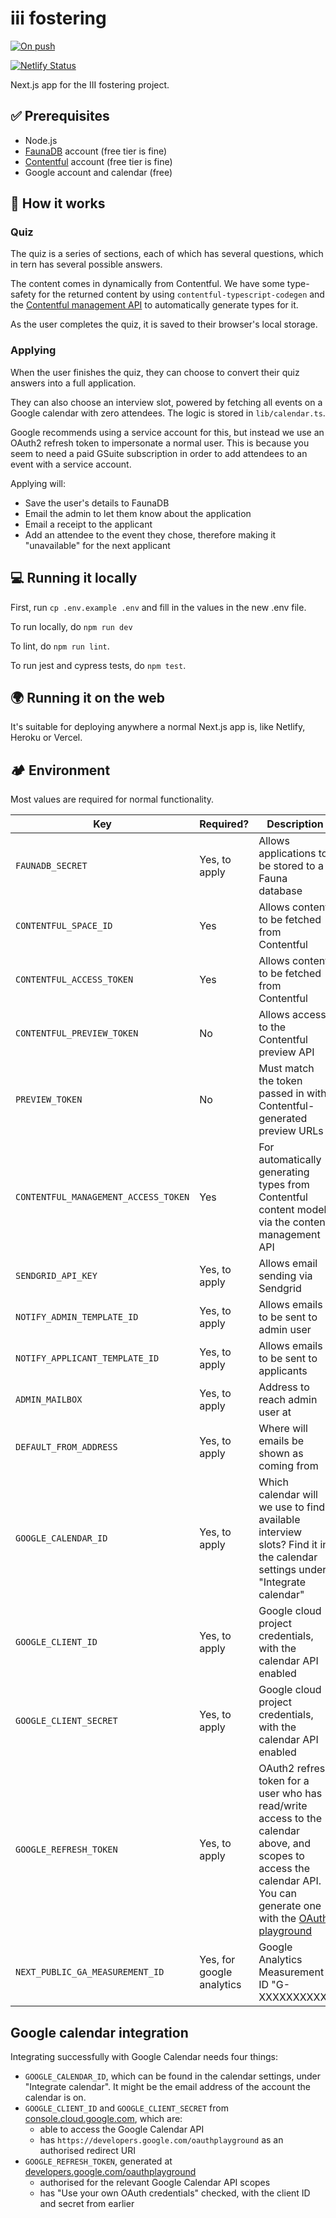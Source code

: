 # iii fostering

[![On push](https://github.com/jhackett1/iii-fostering-nextjs/actions/workflows/on-push.yml/badge.svg)](https://github.com/jhackett1/iii-fostering-nextjs/actions/workflows/on-push.yml)

[![Netlify Status](https://api.netlify.com/api/v1/badges/615e2d90-7db9-4ffe-bd6f-05b5c9e9a36c/deploy-status)](https://app.netlify.com/sites/transcendent-biscotti-d07f78/deploys)

Next.js app for the III fostering project.

## ✅ Prerequisites

- Node.js
- [FaunaDB](https://fauna.com/) account (free tier is fine)
- [Contentful](https://www.contentful.com) account (free tier is fine)
- Google account and calendar (free)

## 🧱 How it works

### Quiz

The quiz is a series of sections, each of which has several questions, which in tern has several possible answers.

The content comes in dynamically from Contentful. We have some type-safety for the returned content by using `contentful-typescript-codegen` and the [Contentful management API](https://www.contentful.com/developers/docs/references/content-management-api/) to automatically generate types for it.

As the user completes the quiz, it is saved to their browser's local storage.

### Applying

When the user finishes the quiz, they can choose to convert their quiz answers into a full application.

They can also choose an interview slot, powered by fetching all events on a Google calendar with zero attendees. The logic is stored in `lib/calendar.ts`.

Google recommends using a service account for this, but instead we use an OAuth2 refresh token to impersonate a normal user. This is because you seem to need a paid GSuite subscription in order to add attendees to an event with a service account.

Applying will:

- Save the user's details to FaunaDB
- Email the admin to let them know about the application
- Email a receipt to the applicant
- Add an attendee to the event they chose, therefore making it "unavailable" for the next applicant

## 💻 Running it locally

First, run `cp .env.example .env` and fill in the values in the new .env file.

To run locally, do `npm run dev`

To lint, do `npm run lint`.

To run jest and cypress tests, do `npm test`.

## 🌍 Running it on the web

It's suitable for deploying anywhere a normal Next.js app is, like Netlify, Heroku or Vercel.

## 🏕 Environment

Most values are required for normal functionality.

| Key                                  | Required?                 | Description                                                                                                                                                                                                             |
| ------------------------------------ | ------------------------- | ----------------------------------------------------------------------------------------------------------------------------------------------------------------------------------------------------------------------- |
| `FAUNADB_SECRET`                     | Yes, to apply             | Allows applications to be stored to a Fauna database                                                                                                                                                                    |
| `CONTENTFUL_SPACE_ID`                | Yes                       | Allows content to be fetched from Contentful                                                                                                                                                                            |
| `CONTENTFUL_ACCESS_TOKEN`            | Yes                       | Allows content to be fetched from Contentful                                                                                                                                                                            |
| `CONTENTFUL_PREVIEW_TOKEN`           | No                        | Allows access to the Contentful preview API                                                                                                                                                                             |
| `PREVIEW_TOKEN`                      | No                        | Must match the token passed in with Contentful-generated preview URLs                                                                                                                                                   |
| `CONTENTFUL_MANAGEMENT_ACCESS_TOKEN` | Yes                       | For automatically generating types from Contentful content model, via the content management API                                                                                                                        |
| `SENDGRID_API_KEY`                   | Yes, to apply             | Allows email sending via Sendgrid                                                                                                                                                                                       |
| `NOTIFY_ADMIN_TEMPLATE_ID`           | Yes, to apply             | Allows emails to be sent to admin user                                                                                                                                                                                  |
| `NOTIFY_APPLICANT_TEMPLATE_ID`       | Yes, to apply             | Allows emails to be sent to applicants                                                                                                                                                                                  |
| `ADMIN_MAILBOX`                      | Yes, to apply             | Address to reach admin user at                                                                                                                                                                                          |
| `DEFAULT_FROM_ADDRESS`               | Yes, to apply             | Where will emails be shown as coming from                                                                                                                                                                               |
| `GOOGLE_CALENDAR_ID`                 | Yes, to apply             | Which calendar will we use to find available interview slots? Find it in the calendar settings under "Integrate calendar"                                                                                               |
| `GOOGLE_CLIENT_ID`                   | Yes, to apply             | Google cloud project credentials, with the calendar API enabled                                                                                                                                                         |
| `GOOGLE_CLIENT_SECRET`               | Yes, to apply             | Google cloud project credentials, with the calendar API enabled                                                                                                                                                         |
| `GOOGLE_REFRESH_TOKEN`               | Yes, to apply             | OAuth2 refresh token for a user who has read/write access to the calendar above, and scopes to access the calendar API. You can generate one with the [OAuth playground](https://developers.google.com/oauthplayground) |
| `NEXT_PUBLIC_GA_MEASUREMENT_ID`      | Yes, for google analytics | Google Analytics Measurement ID "G-XXXXXXXXXX"                                                                                                                                                                          |

## Google calendar integration

Integrating successfully with Google Calendar needs four things:

- `GOOGLE_CALENDAR_ID`, which can be found in the calendar settings, under "Integrate calendar". It might be the email address of the account the calendar is on.
- `GOOGLE_CLIENT_ID` and `GOOGLE_CLIENT_SECRET` from [console.cloud.google.com](https://console.cloud.google.com), which are:
  - able to access the Google Calendar API
  - has `https://developers.google.com/oauthplayground` as an authorised redirect URI
- `GOOGLE_REFRESH_TOKEN`, generated at [developers.google.com/oauthplayground](https://developers.google.com/oauthplayground)
  - authorised for the relevant Google Calendar API scopes
  - has "Use your own OAuth credentials" checked, with the client ID and secret from earlier
